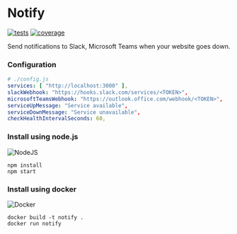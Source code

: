 # Notify

[![tests](https://github.com/Miindaugas/notify/actions/workflows/main.yml/badge.svg)](https://github.com/Miindaugas/notify/actions/workflows/main.yml?query=workflow%3ATest++)
[![coverage](https://img.shields.io/badge/coverage-100%25-brightgreen)](https://github.com/Miindaugas/notify/actions)

Send notifications to Slack, Microsoft Teams when your website goes down.

### Configuration

```yml
# ./config.js
services: [ "http://localhost:3000" ],
slackWebhook: "https://hooks.slack.com/services/<TOKEN>",
microsoftTeamsWebhook: "https://outlook.office.com/webhook/<TOKEN>",
serviceUpMessage: "Service available",
serviceDownMessage: "Service unavailable",
checkHealthIntervalSeconds: 60,
```

### Install using node.js

![NodeJS](https://img.shields.io/badge/node.js-6DA55F?style=for-the-badge&logo=node.js&logoColor=white)

```
npm install
npm start
```

### Install using docker

![Docker](https://img.shields.io/badge/docker-%230db7ed.svg?style=for-the-badge&logo=docker&logoColor=white)

```
docker build -t notify .
docker run notify
```